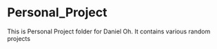 # Personal_Project
This is Personal Project folder for Daniel Oh.
It contains various random projects